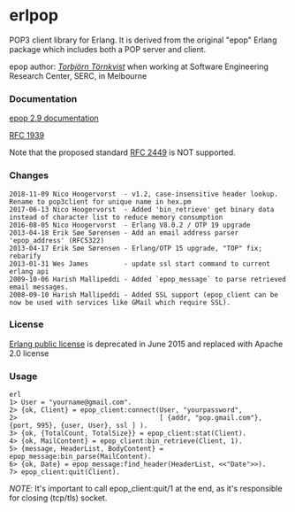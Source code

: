 erlpop
============

POP3 client library for Erlang. It is derived from the original "epop" Erlang package which includes both a POP server and client.

epop author: [*Torbjörn Törnkvist*](https://web.archive.org/web/19990202132504/http://www.serc.rmit.edu.au/~tobbe) when working at Software Engineering Research Center, SERC, in Melbourne

### Documentation ###

[epop 2.9 documentation](https://nico-amsterdam.github.io/erlpop/epop_client.html)

[RFC 1939](https://tools.ietf.org/html/rfc1939)

Note that the proposed standard [RFC 2449](https://tools.ietf.org/html/rfc2449) is NOT supported.

### Changes ###
    2018-11-09 Nico Hoogervorst  - v1.2, case-insensitive header lookup. Rename to pop3client for unique name in hex.pm
    2017-06-13 Nico Hoogervorst  - Added 'bin_retrieve' get binary data instead of character list to reduce memory consumption
    2016-08-05 Nico Hoogervorst  - Erlang V8.0.2 / OTP 19 upgrade
    2013-04-18 Erik Søe Sørensen - Add an email address parser 'epop_address' (RFC5322)
    2013-04-17 Erik Søe Sørensen - Erlang/OTP 15 upgrade, "TOP" fix; rebarify
    2013-01-31 Wes James         - update ssl start command to current erlang api 
    2009-10-06 Harish Mallipeddi - Added `epop_message` to parse retrieved email messages.
    2008-09-10 Harish Mallipeddi - Added SSL support (epop_client can be now be used with services like GMail which require SSL).

### License ###

[Erlang public license](https://en.wikipedia.org/wiki/Erlang_Public_License) is deprecated in June 2015 and replaced with Apache 2.0 license


### Usage ###

    erl
    1> User = "yourname@gmail.com".
    2> {ok, Client} = epop_client:connect(User, "yourpassword",
    2>                                    [ {addr, "pop.gmail.com"}, {port, 995}, {user, User}, ssl ] ).
    3> {ok, {TotalCount, TotalSize}} = epop_client:stat(Client).
    4> {ok, MailContent} = epop_client:bin_retrieve(Client, 1).
    5> {message, HeaderList, BodyContent} = epop_message:bin_parse(MailContent).
    6> {ok, Date} = epop_message:find_header(HeaderList, <<"Date">>). 
    7> epop_client:quit(Client).
    
  *NOTE*: It's important to call epop_client:quit/1 at the end, as it's responsible for closing (tcp/tls) socket.

